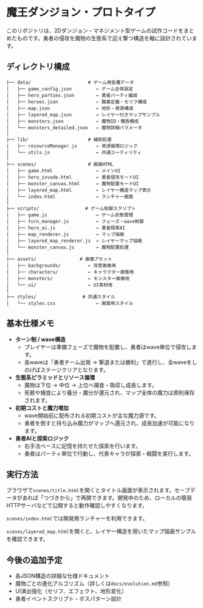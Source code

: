 # 魔王ダンジョン・プロトタイプ

このリポジトリは、2Dダンジョン・マネジメント型ゲームの試作コードをまとめたものです。勇者の侵攻を魔物の生態系で迎え撃つ構造を軸に設計されています。

## ディレクトリ構成

```
├── data/                     # ゲーム用各種データ
│   ├── game_config.json         ← ゲーム全体設定
│   ├── hero_parties.json        ← 勇者パーティ編成
│   ├── heroes.json              ← 職業定義・セリフ構成
│   ├── map.json                 ← 地形・資源構成
│   ├── layered_map.json         ← レイヤー付きマップサンプル
│   ├── monsters.json            ← 魔物ID・種族構成
│   └── monsters_detailed.json   ← 魔物詳細パラメータ
│
├── lib/                      # 補助処理
│   ├── resourceManager.js       ← 資源循環ロジック
│   └── utils.js                 ← 共通ユーティリティ
│
├── scenes/                   # 画面HTML
│   ├── game.html                ← メインUI
│   ├── hero_invade.html         ← 勇者侵攻モードUI
│   ├── monster_canvas.html      ← 魔物配置モードUI
│   ├── layered_map.html         ← レイヤー構造マップ表示
│   └── index.html               ← ランチャー画面
│
├── scripts/                 # ゲーム制御スクリプト
│   ├── game.js                  ← ゲーム状態管理
│   ├── turn_manager.js          ← フェーズ・wave制御
│   ├── hero_ai.js               ← 勇者探索AI
│   ├── map_renderer.js          ← マップ描画
│   ├── layered_map_renderer.js  ← レイヤーマップ描画
│   └── monster_canvas.js        ← 魔物配置処理
│
├── assets/                # 画像アセット
│   ├── backgrounds/          ← 背景画像用
│   ├── characters/           ← キャラクター画像用
│   ├── monsters/             ← モンスター画像用
│   └── ui/                   ← UI素材用
│
├── styles/                 # 共通スタイル
│   └── styles.css               ← 画面用スタイル
```

## 基本仕様メモ

- **ターン制 / wave構造**
  - プレイヤーは準備フェーズで魔物を配置し、勇者はwave単位で侵攻します。
  - 各waveは「勇者チーム出発 → 撃退または勝利」で進行し、全waveをしのげばステージクリアとなります。
- **生態系ピラミッドとリソース循環**
  - 魔物は下位 → 中位 → 上位へ捕食・吸収し成長します。
  - 死骸や捕食により養分・魔分が還元され、マップ全体の魔力は原則保存されます。
- **初期コストと魔力増加**
  - wave開始前に配布される初期コストが主な魔力源です。
  - 勇者を倒すと持ち込み魔力がマップへ還元され、成長加速が可能になります。
- **勇者AIと探索ロジック**
  - 右手法ベースに記憶を持たせた探索を行います。
  - 勇者はパーティ単位で行動し、代表キャラが探索・戦闘を実行します。

## 実行方法

ブラウザで`scenes/title.html`を開くとタイトル画面が表示されます。セーブデータがあれば「つづきから」で再開できます。開発中のため、ローカルの簡易HTTPサーバなどで公開すると動作確認しやすくなります。

`scenes/index.html`では開発用ランチャーを利用できます。

`scenes/layered_map.html`を開くと、レイヤー構造を用いたマップ描画サンプルを確認できます。

## 今後の追加予定

- 各JSON構造の詳細な仕様ドキュメント
- 魔物ごとの進化アルゴリズム（詳しくは`docs/evolution.md`参照）
- UI演出強化（セリフ、エフェクト、地形変化）
- 勇者イベントスクリプト・ボスパターン設計

